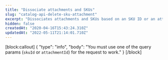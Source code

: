 ```yaml
---
title: "Dissociate attachments and SKUs"
slug: "catalog-api-delete-sku-attachment"
excerpt: "Dissociates attachments and SKUs based on an SKU ID or an attachment ID."
hidden: false
createdAt: "2020-04-16T15:43:24.310Z"
updatedAt: "2022-05-11T21:14:01.710Z"
---
```

[block:callout]
{
  "type": "info",
  "body": "You must use one of the query params (`skuId` or `attachmentId`) for the request to work."
}
[/block]